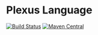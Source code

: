 # Plexus Language
[![Build Status](https://travis-ci.org/codehaus-plexus/plexus-languages.svg?branch=master)](https://travis-ci.org/codehaus-plexus/plexus-languages)
[![Maven Central](https://img.shields.io/maven-central/v/org.codehaus.plexus/plexus-languages.svg?label=Maven%20Central)](http://search.maven.org/#search%7Cga%7C1%7Cg%3A%22org.codehaus.plexus%22%20a%3A%plexus-languages%22)

